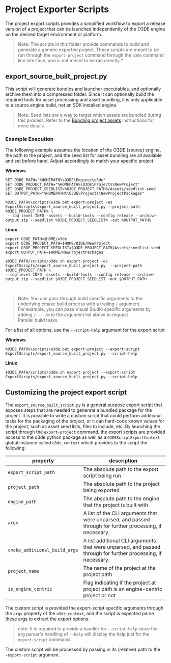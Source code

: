 # Project Exporter Scripts

The project export scripts provides a simplified workflow to export a release version of a project that can be launched independently of the O3DE engine on the desired target environment or platform.

> Note: The scripts in this folder provide commands to build and generate a generic exported project. These scripts are meant to be run through the `export-project` command through the `o3de` command line interface, and is not meant to be ran directly.*

## export_source_built_project.py

This script will generate bundles and launcher executables, and optionally archive them into a compressed folder. Since it can optionally build the required tools for asset processing and asset bundling, it is only applicable to a source engine build, not an SDK installed engine. 

> Note: Seed lists are a way to target which assets are bundled during this process. Refer to the [Bundling project assets](https://www.docs.o3de.org/docs/user-guide/packaging/asset-bundler/bundle-assets-for-release/) instructions for more details.

### Example Execution
The following example assumes the location of the O3DE (source) engine, the path to the project, and the seed list for asset bundling are all available and set before hand. Adjust accordingly to match your specific project.

**Windows**
```
SET O3DE_PATH="%HOMEPATH%\O3DE\Engines\o3de"
SET O3DE_PROJECT_PATH="%HOMEPATH%\O3DE\Projects\NewProject"
SET O3DE_PROJECT_SEEDLIST=%O3DE_PROJECT_PATH%/Assets/seedlist.seed
SET OUTPUT_PATH="%HOMEPATH%\O3DE\Projects\NewProjectPackages"

%O3DE_PATH%\scripts\o3de.bat export-project -es ExportScripts\export_source_built_project.py --project-path %O3DE_PROJECT_PATH% \
 --log-level INFO -assets --build-tools --config release --archive-output zip --seedlist %O3DE_PROJECT_SEEDLIST% -out %OUTPUT_PATH%
```


**Linux**
```
export O3DE_PATH=$HOME/o3de
export O3DE_PROJECT_PATH=$HOME/O3DE/NewProject
export O3DE_PROJECT_SEEDLIST=$O3DE_PROJECT_PATH/Assets/seedlist.seed
export OUTPUT_PATH=$HOME/NewProjectPackages

$O3DE_PATH/scripts/o3de.sh export-project -es ExportScripts/export_source_built_project.py  --project-path $O3DE_PROJECT_PATH \
--log-level INFO -assets --build-tools --config release --archive-output zip --seedlist $O3DE_PROJECT_SEEDLIST -out $OUTPUT_PATH
```

<br/>

> Note: You can pass through build specific arguments to the underlying cmake build process with a trailing `/` argument. </br> 
> For example, you can pass Visual Studio specific arguments by adding `/ -- /m` to the argument list above to request </br>
> Parallel build tasks.

For a list of all options, use the `--script-help` argument for the export script

**Windows**
```
%O3DE_PATH%\scripts\o3de.bat export-project --export-script ExportScripts/export_source_built_project.py --script-help
```

**Linux**
```
$O3DE_PATH/scripts/o3de.sh export-project --export-script ExportScripts/export_source_built_project.py --script-help
```

## Customizing the project export script
The `export_source_built_script.py` is a general purpose export script that exposes steps that are needed to generate
a bundled package for the project. It is possible to write a custom script that could perform additional tasks for the
packaging of the project, or it can hard-code known values for the project, such as asset seed lists, files to include,
etc. By launching the script through the `export-project` command, the export scripts are provided access to the o3de
python package as well as a `O3DEScriptExportContext` global instance called `o3de_context` which provides to the script
the following:

|property|description|
---------|-----------|
|`export_script_path`| The absolute path to the export script being run|
|`project_path`| The absolute path to the project being exported|
|`engine_path`| The absolute path to the engine that the project is built with|
|`args`|  A list of the CLI arguments that were unparsed, and passed through for further processing, if necessary.|
|`cmake_additional_build_args`|A list additional CLI arguments that were unparsed, and passed through for further processing, if necessary.|
|`project_name`|The name of the project at the project path|
|`is_engine_centric`|Flag indicating if the project at project path is an engine-centric project or not|


The custom script is provided the export-script specific arguments through the `args` property of the `o3de_context`, and the script is expected parse
these args to extract the export options.

> note: It is required to provide a handler for `--script-help` since the arg parser's handling of `--help` will display the help just for the `export-script` command.
>

The custom script will be processed by passing in its (relative) path to the `--export-script` argument.
